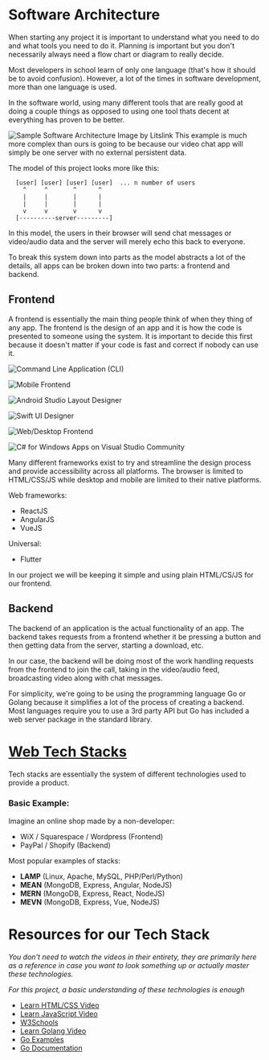 # Software Architecture

When starting any project it is important to understand what you need to do and what tools you need to do it. Planning is important but you don't necessarily always need a flow chart or diagram to really decide.

Most developers  in school learn of only one language (that's how it should be to avoid confusion). However, a lot of the times in software development, more than one language is used.

 In the software world, using many different tools that are really good at doing a couple things as opposed to using one tool thats decent at everything has proven to be better.

![Sample Software Architecture Image by Litslink](https://litslink.com/wp-content/uploads/2021/04/Web_Application_Architecture_Diagram__diagram_.png)
This example is much more complex than ours is going to be because our video chat app will simply be one server with no external persistent data.

The model of this project looks more like this:
```
  [user] [user] [user] [user]  ... n number of users
    ^     ^       ^      ^
    |     |       |      |
    |     |       |      |
    v     v       v      v
  [----------server---------]
```
In this model, the users in their browser will send chat messages or video/audio data and the server will merely echo this back to everyone.

To break this system down into parts as the model abstracts a lot of the details, all apps can be broken down into two parts: a frontend and backend.

## Frontend
A frontend is essentially the main thing people think of when they thing of any app. The frontend is the design of an app and it is how the code is presented to someone using the system. It is important to decide this first because it doesn't matter if your code is fast and correct if nobody can use it. 

![Command Line Application (CLI)](https://miro.medium.com/max/2718/1*4jGCY6YznCuRlYiLPaL27A.png)

![Mobile Frontend](https://cdn.dribbble.com/users/1615584/screenshots/14038579/media/852e5fd6b106616e00e78c25870041d1.jpg?compress=1&resize=400x300)

![Android Studio Layout Designer](https://i.stack.imgur.com/exGNG.png)

![Swift UI Designer](https://docs-assets.developer.apple.com/published/a151730046f7ac186031a760fe890b92/11800/overview-hero@2x.png)

![Web/Desktop Frontend](https://i.pinimg.com/originals/b3/44/aa/b344aa836c6536b9324bbc4e449e0697.jpg)

![C# for Windows Apps on Visual Studio Community](https://i.stack.imgur.com/P7xTw.jpg)

Many different frameworks exist to try and streamline the design process and provide accessibility across all platforms. The browser is limited to HTML/CSS/JS while desktop and mobile are limited to their native platforms.

Web frameworks:
- ReactJS
- AngularJS
- VueJS

Universal:
- Flutter

In our project we will be keeping it simple and using plain HTML/CS/JS for our frontend.

## Backend
The backend of an application is the actual functionality of an app. The backend takes requests from a frontend whether it be pressing a button and then getting data from the server, starting a download, etc.

In our case, the backend will be doing most of the work handling requests from the frontend to join the call, taking in the video/audio feed, broadcasting video along with chat messages.

For simplicity, we're going to be using the programming language Go or Golang because it simplifies a lot of the process of creating a backend. Most languages require you to use a 3rd party API but Go has included a web server package in the standard library.

# [Web Tech Stacks](https://youtu.be/Sxxw3qtb3_g)

Tech stacks are essentially the system of different technologies used to provide a product.

### Basic Example:
Imagine an online shop made by a non-developer:
- WiX / Squarespace / Wordpress (Frontend)
- PayPal / Shopify (Backend)

Most popular examples of stacks:
- **LAMP** (Linux, Apache, MySQL, PHP/Perl/Python)
- **MEAN** (MongoDB, Express, Angular, NodeJS)
- **MERN** (MongoDB, Express, React, NodeJS)
- **MEVN** (MongoDB, Express, Vue, NodeJS)

# Resources for our Tech Stack
*You don't need to watch the videos in their entirety, they are primarily here as a reference in case you want to look something up or actually master these technologies.* 

*For this project, a basic understanding of these technologies is enough*
- [Learn HTML/CSS Video](https://youtu.be/mU6anWqZJcc)
- [Learn JavaScript Video](https://youtu.be/PkZNo7MFNFg)
- [W3Schools](https://www.w3schools.com/)
- [Learn Golang Video](https://youtu.be/YS4e4q9oBaU)
- [Go Examples](https://gobyexample.com/)
- [Go Documentation](https://pkg.go.dev/std)